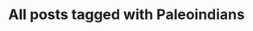 ---
layout: tag
title: "All posts tagged with Paleoindians"
permalink: /weblog/tags/paleoindians/
taxonomy: Paleoindians
---